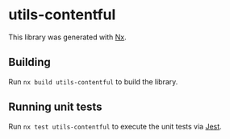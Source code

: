 # utils-contentful

This library was generated with [Nx](https://nx.dev).

## Building

Run `nx build utils-contentful` to build the library.

## Running unit tests

Run `nx test utils-contentful` to execute the unit tests via [Jest](https://jestjs.io).
